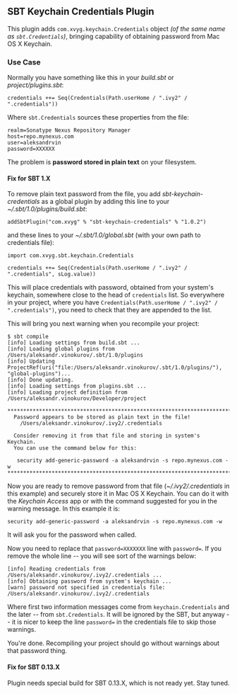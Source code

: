 ## SBT Keychain Credentials Plugin

This plugin adds `com.xvyg.keychain.Credentials` object _(of the same name as `sbt.Credentials`)_,
bringing capability of obtaining password from Mac OS X Keychain.

### Use Case

Normally you have something like this in your _build.sbt_ or _project/plugins.sbt_:

    credentials ++= Seq(Credentials(Path.userHome / ".ivy2" / ".credentials"))
    
Where `sbt.Credentials` sources these properties from the file:

    realm=Sonatype Nexus Repository Manager
    host=repo.mynexus.com
    user=aleksandrvin
    password=XXXXXX

The problem is **password stored in plain text** on your filesystem. 

#### Fix for SBT 1.X

To remove plain text password from the file, you add _sbt-keychain-credentials_ as
a global plugin by adding this line to your _~/.sbt/1.0/plugins/build.sbt_:
                 
    addSbtPlugin("com.xvyg" % "sbt-keychain-credentials" % "1.0.2")
    
and these lines to your _~/.sbt/1.0/global.sbt_ (with your own path to credentials file):

    import com.xvyg.sbt.keychain.Credentials

    credentials ++= Seq(Credentials(Path.userHome / ".ivy2" / ".credentials", sLog.value))

This will place credentials with password, obtained from your system's keychain, somewhere
close to the head of `credentials` list. So everywhere in your project, where you have
`Credentials(Path.userHome / ".ivy2" / ".credentials")`, you need to check that they
are appended to the list.

This will bring you next warning when you recompile your project:

    $ sbt compile
    [info] Loading settings from build.sbt ...
    [info] Loading global plugins from /Users/aleksandr.vinokurov/.sbt/1.0/plugins
    [info] Updating ProjectRef(uri("file:/Users/aleksandr.vinokurov/.sbt/1.0/plugins/"), "global-plugins")...
    [info] Done updating.
    [info] Loading settings from plugins.sbt ...
    [info] Loading project definition from /Users/aleksandr.vinokurov/Developer/project
    
    ************************************************************************
      Password appears to be stored as plain text in the file!
        /Users/aleksandr.vinokurov/.ivy2/.credentials
    
      Consider removing it from that file and storing in system's Keychain.
      You can use the command below for this:
    
       security add-generic-password -a aleksandrvin -s repo.mynexus.com -w
    ************************************************************************
    
Now you are ready to remove password from that file (_~/.ivy2/.credentials_ in this
example) and securely store it in Mac OS X Keychain. You can do it with the
_Keychain Access_ app or with the command suggested for you in the warning message. In this
example it is:

    security add-generic-password -a aleksandrvin -s repo.mynexus.com -w
    
It will ask you for the password when called.

Now you need to replace that `password=XXXXXXX` line with `password=`. If you remove the
whole line -- you will see sort of the warnings below:

    [info] Reading credentials from /Users/aleksandr.vinokurov/.ivy2/.credentials ...
    [info] Obtaining password from system's keychain ...
    [warn] password not specified in credentials file: /Users/aleksandr.vinokurov/.ivy2/.credentials

Where first two information messages come from `keychain.Credentials` and the later --
from `sbt.Credentials`. It will be ignored by the SBT, but anyway -- it is nicer to keep
the line `password=` in the credentials file to skip those warnings.

You're done. Recompiling your project should go without warnings about that password thing.

#### Fix for SBT 0.13.X

Plugin needs special build for SBT 0.13.X, which is not ready yet. Stay tuned.
